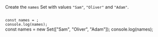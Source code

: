 Create the `names` Set with
values `"Sam"`, `"Oliver"` and `"Adam"`.

<codeblock type="exercise" language="javascript" testMode="fixedInput">
<code>
const names = ;
console.log(names);
</code>

<solution>
const names = new Set(["Sam", "Oliver", "Adam"]);
console.log(names);
</solution>
</codeblock>